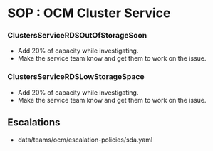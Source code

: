 # SOP : OCM Cluster Service

### ClustersServiceRDSOutOfStorageSoon
- Add 20% of capacity while investigating.
- Make the service team know and get them to work on the issue.

### ClustersServiceRDSLowStorageSpace
- Add 20% of capacity while investigating.
- Make the service team know and get them to work on the issue.


## Escalations
- data/teams/ocm/escalation-policies/sda.yaml

